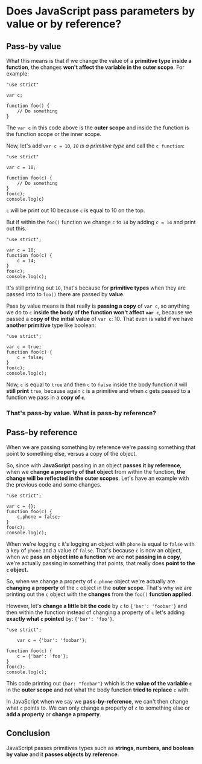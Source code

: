 # Does JavaScript pass parameters by value or by reference?

## Pass-by value

What this means is that if we change the value of a **primitive type inside a function**, the changes **won't affect the variable in the outer scope**.
For example:

```
"use strict"

var c;

function foo() {
    // Do something
}
```
The `var c` in this code above is the **outer scope** and inside the function is the function scope or the inner scope.


Now, let's add `var c = 10`, *`10` is a primitive type* and call the `c function`:

```
"use strict"

var c = 10;

function foo(c) {
    // Do something
}
foo(c);
console.log(c)
```

`c` will be print out 10 because `c` is equal to 10 on the top.

But if within the `foo()` function we change `c` to `14` by adding `c = 14` and print out this.

```
"use strict";

var c = 10;
function foo(c) {
    c = 14;
}
foo(c);
console.log(c);
```
It's still printing out `10`, that's because for **primitive types** when they are passed into to `foo()` there are passed by **value**.

Pass by value means is that really is **passing a copy** of `var c`, so anything we do to `c` **inside the body of the function won't affect `var c`**, because we passed a **copy of the initial value** of `var c`: 10.
That even is valid if we have **another primitive** type like boolean:

```
"use strict";

var c = true;
function foo(c) {
    c = false;
}
foo(c);
console.log(c);
```

Now, `c` is equal to `true` and then `c` to `false` inside the body function it will **still print** `true`, because again `c` is a primitive and when `c` gets passed to a function we pass in a **copy of `c`**.

### That's pass-by value. What is pass-by reference?

## Pass-by reference

When we are passing something by reference we're passing something that point to something else, versus a copy of the object.

So, since with **JavaScript** passing in an object **passes it by reference**, when we **change a property of that object** from within the function, **the change will be reflected in the outer scopes**. Let's have an example with the previous code and some changes.

```
"use strict";

var c = {};
function foo(c) {
    c.phone = false;
}
foo(c);
console.log(c);
```
When we're logging `c` it's logging an object with `phone` is equal to `false` with a key of `phone` and a value of `false`.
That's because `c` is now an object, when we **pass an object into a function** we are **not passing in a copy**, we're actually passing in something that points, that really does **point to the `c` object**.

So, when we change a property of `c.phone` object we're actually are **changing a property** of the `c` object in the **outer scope**.
That's why we are printing out the `c` object with the **changes** from the `foo()` **function applied**.


However, let's **change a little bit the code** by `c` to `{'bar': 'foobar'}` and then within the function instead of changing a property of `c` let's adding **exactly what `c` pointed** by: `{'bar': 'foo'}`.
```
"use strict";

    var c = {'bar': 'foobar'};

function foo(c) {
    c = {'bar': 'foo'};
}
foo(c);
console.log(c);
```

This code printing out `{bar: "foobar"}` which is the **value of the variable `c`** in the **outer scope** and not what the body function **tried to replace** `c` with.

In JavaScript when we say we **pass-by-reference**, we can't then change what `c` points to. We can only change a property of `c` to something else or **add a property** or **change a property**.


## Conclusion

JavaScript passes primitives types such as **strings, numbers, and boolean by value** and it **passes objects by reference**.
